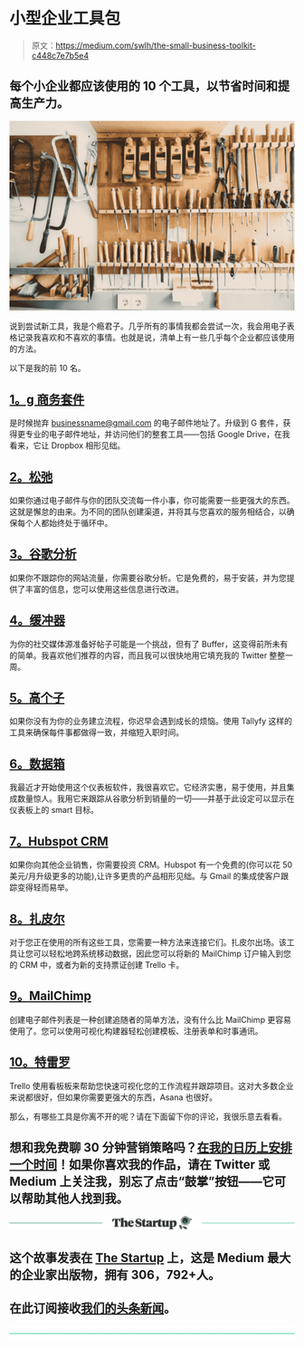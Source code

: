 # 小型企业工具包

> 原文：<https://medium.com/swlh/the-small-business-toolkit-c448c7e7b5e4>

## 每个小企业都应该使用的 10 个工具，以节省时间和提高生产力。

![](img/b5d1b7aeffd15b69e0d1be7cf1ef55ab.png)

说到尝试新工具，我是个瘾君子。几乎所有的事情我都会尝试一次，我会用电子表格记录我喜欢和不喜欢的事情。也就是说，清单上有一些几乎每个企业都应该使用的方法。

以下是我的前 10 名。

## [1。g 商务套件](https://gsuite.google.com/)

是时候抛弃 businessname@gmail.com 的电子邮件地址了。升级到 G 套件，获得更专业的电子邮件地址，并访问他们的整套工具——包括 Google Drive，在我看来，它让 Dropbox 相形见绌。

## [2。松弛](https://slack.com/)

如果你通过电子邮件与你的团队交流每一件小事，你可能需要一些更强大的东西。这就是懈怠的由来。为不同的团队创建渠道，并将其与您喜欢的服务相结合，以确保每个人都始终处于循环中。

## [3。谷歌分析](https://www.google.com/analytics/#?modal_active=none)

如果你不跟踪你的网站流量，你需要谷歌分析。它是免费的，易于安装，并为您提供了丰富的信息，您可以使用这些信息进行改进。

## [4。缓冲器](https://buffer.com)

为你的社交媒体源准备好帖子可能是一个挑战，但有了 Buffer，这变得前所未有的简单。我喜欢他们推荐的内容，而且我可以很快地用它填充我的 Twitter 整整一周。

## [5。高个子](https://tallyfy.com/)

如果你没有为你的业务建立流程，你迟早会遇到成长的烦恼。使用 Tallyfy 这样的工具来确保每件事都做得一致，并缩短入职时间。

## [6。数据箱](https://databox.com/)

我最近才开始使用这个仪表板软件，我很喜欢它。它经济实惠，易于使用，并且集成数量惊人。我用它来跟踪从谷歌分析到销量的一切——并基于此设定可以显示在仪表板上的 smart 目标。

## [7。Hubspot CRM](https://www.hubspot.com/products/crm)

如果你向其他企业销售，你需要投资 CRM。Hubspot 有一个免费的(你可以花 50 美元/月升级更多的功能),让许多更贵的产品相形见绌。与 Gmail 的集成使客户跟踪变得轻而易举。

## [8。扎皮尔](https://zapier.com)

对于您正在使用的所有这些工具，您需要一种方法来连接它们。扎皮尔出场。该工具让您可以轻松地跨系统移动数据，因此您可以将新的 MailChimp 订户输入到您的 CRM 中，或者为新的支持票证创建 Trello 卡。

## [9。MailChimp](https://mailchimp.com/)

创建电子邮件列表是一种创建追随者的简单方法，没有什么比 MailChimp 更容易使用了。您可以使用可视化构建器轻松创建模板、注册表单和时事通讯。

## [10。特雷罗](https://trello.com/)

Trello 使用看板板来帮助您快速可视化您的工作流程并跟踪项目。这对大多数企业来说都很好，但如果你需要更强大的东西，Asana 也很好。

那么，有哪些工具是你离不开的呢？请在下面留下你的评论，我很乐意去看看。

## 想和我免费聊 30 分钟营销策略吗？[在我的日历上安排一个时间](https://calendly.com/alexdriddle/consult/)！如果你喜欢我的作品，请在 Twitter 或 Medium 上关注我，别忘了点击“鼓掌”按钮——它可以帮助其他人找到我。

[![](img/308a8d84fb9b2fab43d66c117fcc4bb4.png)](https://medium.com/swlh)

## 这个故事发表在 [The Startup](https://medium.com/swlh) 上，这是 Medium 最大的企业家出版物，拥有 306，792+人。

## 在此订阅接收[我们的头条新闻](http://growthsupply.com/the-startup-newsletter/)。

[![](img/b0164736ea17a63403e660de5dedf91a.png)](https://medium.com/swlh)